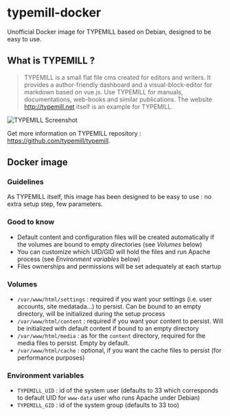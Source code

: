 # typemill-docker
Unofficial Docker image for TYPEMILL based on Debian, designed to be easy to use.

## What is TYPEMILL ?

> TYPEMILL is a small flat file cms created for editors and writers. It provides a author-friendly dashboard and a visual-block-editor for markdown based on vue.js. Use TYPEMILL for manuals, documentations, web-books and similar publications. The website http://typemill.net itself is an example for TYPEMILL.

![TYPEMILL Screenshot](https://typemill.net/media/tm-demo.gif)

Get more information on TYPEMILL repository : https://github.com/typemill/typemill.

## Docker image

### Guidelines

As TYPEMILL itself, this image has been designed to be easy to use : no extra setup step, few parameters.

### Good to know

* Default content and configuration files will be created automatically if the volumes are bound to empty directories (see _Volumes_ below)
* You can customize which UID/GID will hold the files and run Apache process (see _Environment variables_ below)
* Files ownerships and permissions will be set adequately at each startup

### Volumes

* `/var/www/html/settings` : required if you want your settings (i.e. user accounts, site medatada...) to persist. Can be bound to an empty directory, 
 will be initialized during the setup process
* `/var/www/html/content` : required if you want your content to persist. Will be initialized with default content if bound to an empty directory
* `/var/www/html/media` : as for the `content` directory, required for the media files to persist. Empty by default.
* `/var/www/html/cache` : optional, if you want the cache files to persist (for performance purposes)

### Environment variables

* `TYPEMILL_UID` : id of the system user (defaults to 33 which corresponds to default UID for `www-data` user who runs Apache under Debian)
* `TYPEMILL_GID` : id of the system group (defaults to 33 too)
